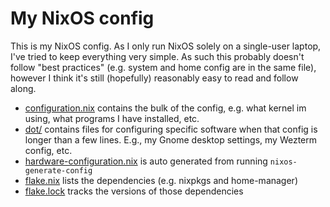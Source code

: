 # My NixOS config

This is my NixOS config. As I only run NixOS solely on a single-user laptop, I've tried to keep everything very simple. As such this probably doesn't follow "best practices" (e.g. system and home config are in the same file), however I think it's still (hopefully) reasonably easy to read and follow along.

- [configuration.nix](configuration.nix) contains the bulk of the config, e.g. what kernel im using, what programs I have installed, etc.
- [dot/](dot/) contains files for configuring specific software when that config is longer than a few lines. E.g., my Gnome desktop settings, my Wezterm config, etc.
- [hardware-configuration.nix](hardware-configuration.nix) is auto generated from running `nixos-generate-config`
- [flake.nix](flake.nix) lists the dependencies (e.g. nixpkgs and home-manager) 
- [flake.lock](flake.lock) tracks the versions of those dependencies

